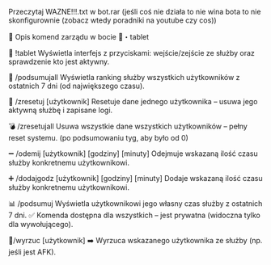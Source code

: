 Przeczytaj WAZNE!!!.txt w bot.rar
(jeśli coś nie działa to nie wina bota to nie skonfigurownie (zobacz wtedy poradniki na youtube czy cos))

📘 Opis komend zarządu w bocie ⁠📱・tablet

🔧 !tablet
Wyświetla interfejs z przyciskami: wejście/zejście ze służby oraz sprawdzenie kto jest aktywny.

🧮 /podsumujall
Wyświetla ranking służby wszystkich użytkowników z ostatnich 7 dni (od największego czasu).

🧹 /zresetuj [użytkownik]
Resetuje dane jednego użytkownika – usuwa jego aktywną służbę i zapisane logi.

💣 /zresetujall
Usuwa wszystkie dane wszystkich użytkowników – pełny reset systemu. (po podsumowaniu tyg, aby było od 0)

➖ /odemij [użytkownik] [godziny] [minuty]
Odejmuje wskazaną ilość czasu służby konkretnemu użytkownikowi.

➕ /dodajgodz [użytkownik] [godziny] [minuty]
Dodaje wskazaną ilość czasu służby konkretnemu użytkownikowi.

📊 /podsumuj
Wyświetla użytkownikowi jego własny czas służby z ostatnich 7 dni.
✅ Komenda dostępna dla wszystkich – jest prywatna (widoczna tylko dla wywołującego).

👟/wyrzuc  [użytkownik]
➡️ Wyrzuca wskazanego użytkownika ze służby (np. jeśli jest AFK).
